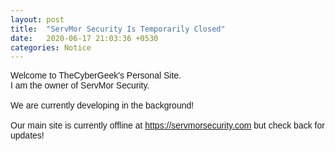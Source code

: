 ```yaml
---
layout: post
title:  "ServMor Security Is Temporarily Closed"
date:   2020-06-17 21:03:36 +0530
categories: Notice
---
```

<p style="font-family:arial;">Welcome to TheCyberGeek's Personal Site.<br>
I am the owner of ServMor Security. <br><br>
We are currently developing in the background!<br><br>
Our main site is currently offline at <a href="https://servmorsecurity.com">https://servmorsecurity.com</a> but check back for updates!</p>
